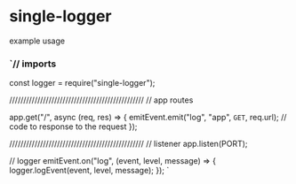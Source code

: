 # single-logger
example usage

### `// imports
const logger = require("single-logger");


////////////////////////////////////////////////
// app routes

app.get("/", async (req, res) => {
  emitEvent.emit("log", "app", `GET`, req.url);
  // code to response to the request
});

////////////////////////////////////////////////
// listener
app.listen(PORT);

// logger
emitEvent.on("log", (event, level, message) => {
    logger.logEvent(event, level, message);
});
`
